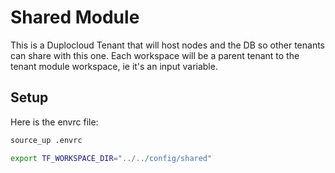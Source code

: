 # Shared Module  

This is a Duplocloud Tenant that will host nodes and the DB so other tenants can share with this one. Each workspace will be a parent tenant to the tenant module workspace, ie it's an input variable. 

## Setup 

Here is the envrc file:  
```bash
source_up .envrc

export TF_WORKSPACE_DIR="../../config/shared"

```
